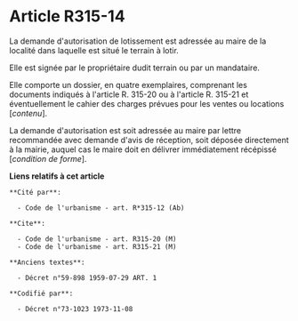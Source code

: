 # Article R315-14

La demande d'autorisation de lotissement est adressée au maire de la localité dans laquelle est situé le terrain à lotir.

Elle est signée par le propriétaire dudit terrain ou par un mandataire.

Elle comporte un dossier, en quatre exemplaires, comprenant les documents indiqués à l'article R. 315-20 ou à l'article R.
315-21 et éventuellement le cahier des charges prévues pour les ventes ou locations [*contenu*].

La demande d'autorisation est soit adressée au maire par lettre recommandée avec demande d'avis de réception, soit déposée
directement à la mairie, auquel cas le maire doit en délivrer immédiatement récépissé [*condition de forme*].

**Liens relatifs à cet article**

	**Cité par**:

	  - Code de l'urbanisme - art. R*315-12 (Ab)

	**Cite**:

	  - Code de l'urbanisme - art. R315-20 (M)
	  - Code de l'urbanisme - art. R315-21 (M)

	**Anciens textes**:

	  - Décret n°59-898 1959-07-29 ART. 1

	**Codifié par**:

	  - Décret n°73-1023 1973-11-08

